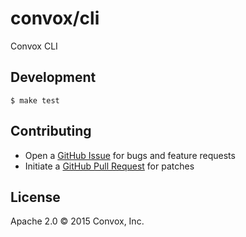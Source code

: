 # convox/cli

Convox CLI

## Development

    $ make test

## Contributing

* Open a [GitHub Issue](https://github.com/convox/cli/issues/new) for bugs and feature requests
* Initiate a [GitHub Pull Request](https://help.github.com/articles/using-pull-requests/) for patches

## License

Apache 2.0 &copy; 2015 Convox, Inc.

